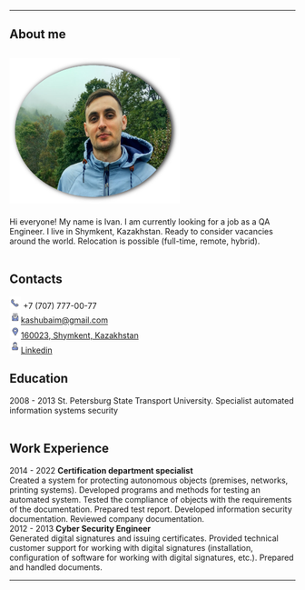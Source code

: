 ***
## About me

## [<img src="imag/photo.png" width="300"/>](imag/photo.png#center)

Hi everyone! My name is Ivan. I am currently looking for a job as a QA Engineer. I live in Shymkent, Kazakhstan. Ready to consider vacancies around the world. Relocation is possible (full-time, remote, hybrid). 
<br> <br>


## Сontacts

[<img src="imag/phone.png" width="20"/>](imag/phone.png) +7 (707) 777-00-77<br>
[<img src="imag/mail.png" width="20"/>](imag/mail.png)kashubaim@gmail.com<br>
[<img src="imag/location.png" width="20"/>](imag/location.png)[160023, Shymkent, Kazakhstan](https://www.google.com/maps/place/%D0%A8%D1%8B%D0%BC%D0%BA%D0%B5%D0%BD%D1%82/@42.3418204,69.5898056,12z/data=!3m1!4b1!4m6!3m5!1s0x38a8f256546681bb:0xa167b582e75b369b!8m2!3d42.3416847!4d69.590101!16zL20vMDc1ZGg5?entry=ttu) <br>
[<img src="imag/name.png" width="20"/>](imag/name.png)[Linkedin](https://www.linkedin.com/in/kashubaim/)<br>

## Education
2008 - 2013 St. Petersburg State Transport University. Specialist automated information systems security
 <br> <br>

## Work Experience
2014 - 2022 **Certification department specialist**<br> Сreated a system for protecting autonomous objects (premises, networks, printing systems). Developed programs and methods for testing an automated system. Tested the compliance of objects with the requirements of the documentation. Prepared test report. Developed information security documentation. Reviewed company documentation.<br>
2012 - 2013 **Cyber Security Engineer**<br> Generated digital signatures and issuing certificates. Provided technical customer support for working with digital signatures (installation, configuration of software for working with digital signatures, etc.). Prepared and handled documents.<br>
***
